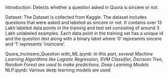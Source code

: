 Introduction:  Detects whether a question asked in Quora is sincere or not.

Dataset: The Dataset is collected from Kaggle. The dataset includes questions that were asked and labeled as sincere or not. It contains over 13 Lakh labeled data points in the training and test set consisting of around 3 Lakh unlabeled examples. Each data point in the training set has a unique id and  the question text along with a binary label where ‘0’ represents sincere and ‘1’ represents ‘insincere’.

Quora_Incinsere_Question _with_ML.ipynb: In this part, several Machine Learning Algorithms like Logistic Regression, SVM Classifier, Decision Tree, Random Forest are used to make predictions.
Deep Learning Models_ NLP.ipynb: Various deep learning models are used
